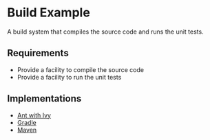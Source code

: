# Build Example

A build system that compiles the source code and runs the unit tests.

## Requirements

* Provide a facility to compile the source code
* Provide a facility to run the unit tests

## Implementations

* [Ant with Ivy](ant-ivy/README.md)
* [Gradle](gradle/README.md)
* [Maven](maven/README.md)
